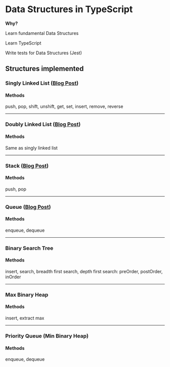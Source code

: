# Data Structures in TypeScript
**Why?**

Learn fundamental Data Structures

Learn TypeScript

Write tests for Data Structures (Jest)

## Structures implemented

### Singly Linked List ([Blog Post](https://dotfury.com/blog/singly-linked-list/))
#### Methods
push, pop, shift, unshift, get, set, insert, remove, reverse

---

### Doubly Linked List ([Blog Post](https://dotfury.com/blog/doubly-linked-list))
#### Methods
Same as singly linked list

---

### Stack ([Blog Post](https://dotfury.com/blog/stack-queue))
#### Methods
push, pop

---

### Queue ([Blog Post](https://dotfury.com/blog/stack-queue))
#### Methods
enqueue, dequeue

---

### Binary Search Tree
#### Methods
insert, search, breadth first search, depth first search: preOrder, postOrder, inOrder

---

### Max Binary Heap
#### Methods
insert, extract max

---

### Priority Queue (Min Binary Heap)
#### Methods
enqueue, dequeue

